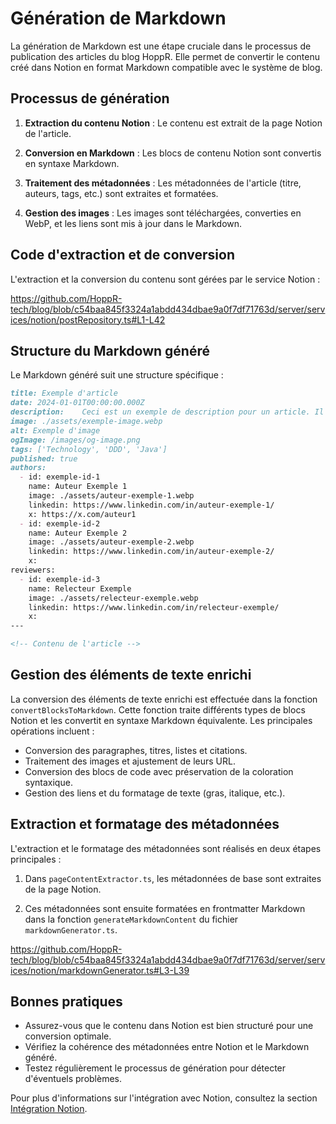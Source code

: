 # Génération de Markdown

La génération de Markdown est une étape cruciale dans le processus de publication des articles du blog HoppR. Elle permet de convertir le contenu créé dans Notion en format Markdown compatible avec le système de blog.

## Processus de génération

1. **Extraction du contenu Notion** : Le contenu est extrait de la page Notion de l'article.

2. **Conversion en Markdown** : Les blocs de contenu Notion sont convertis en syntaxe Markdown.

3. **Traitement des métadonnées** : Les métadonnées de l'article (titre, auteurs, tags, etc.) sont extraites et formatées.

4. **Gestion des images** : Les images sont téléchargées, converties en WebP, et les liens sont mis à jour dans le Markdown.

## Code d'extraction et de conversion

L'extraction et la conversion du contenu sont gérées par le service Notion :

https://github.com/HoppR-tech/blog/blob/c54baa845f3324a1abdd434dbae9a0f7df71763d/server/services/notion/postRepository.ts#L1-L42

## Structure du Markdown généré

Le Markdown généré suit une structure spécifique :

```markdown
title: Exemple d'article
date: 2024-01-01T00:00:00.000Z
description:    Ceci est un exemple de description pour un article. Il sert à illustrer le format Markdown.
image: ./assets/exemple-image.webp
alt: Exemple d'image
ogImage: /images/og-image.png
tags: ['Technology', 'DDD', 'Java']
published: true
authors:
  - id: exemple-id-1
    name: Auteur Exemple 1
    image: ./assets/auteur-exemple-1.webp
    linkedin: https://www.linkedin.com/in/auteur-exemple-1/
    x: https://x.com/auteur1
  - id: exemple-id-2
    name: Auteur Exemple 2
    image: ./assets/auteur-exemple-2.webp
    linkedin: https://www.linkedin.com/in/auteur-exemple-2/
    x: 
reviewers:
  - id: exemple-id-3
    name: Relecteur Exemple
    image: ./assets/relecteur-exemple.webp
    linkedin: https://www.linkedin.com/in/relecteur-exemple/
    x: 
---

<!-- Contenu de l'article -->
```

## Gestion des éléments de texte enrichi

La conversion des éléments de texte enrichi est effectuée dans la fonction `convertBlocksToMarkdown`. Cette fonction traite différents types de blocs Notion et les convertit en syntaxe Markdown équivalente. Les principales opérations incluent :

- Conversion des paragraphes, titres, listes et citations.
- Traitement des images et ajustement de leurs URL.
- Conversion des blocs de code avec préservation de la coloration syntaxique.
- Gestion des liens et du formatage de texte (gras, italique, etc.).

## Extraction et formatage des métadonnées

L'extraction et le formatage des métadonnées sont réalisés en deux étapes principales :

1. Dans `pageContentExtractor.ts`, les métadonnées de base sont extraites de la page Notion.

2. Ces métadonnées sont ensuite formatées en frontmatter Markdown dans la fonction `generateMarkdownContent` du fichier `markdownGenerator.ts`.

https://github.com/HoppR-tech/blog/blob/c54baa845f3324a1abdd434dbae9a0f7df71763d/server/services/notion/markdownGenerator.ts#L3-L39

## Bonnes pratiques

- Assurez-vous que le contenu dans Notion est bien structuré pour une conversion optimale.
- Vérifiez la cohérence des métadonnées entre Notion et le Markdown généré.
- Testez régulièrement le processus de génération pour détecter d'éventuels problèmes.

Pour plus d'informations sur l'intégration avec Notion, consultez la section [Intégration Notion](02_notion_integration.md).